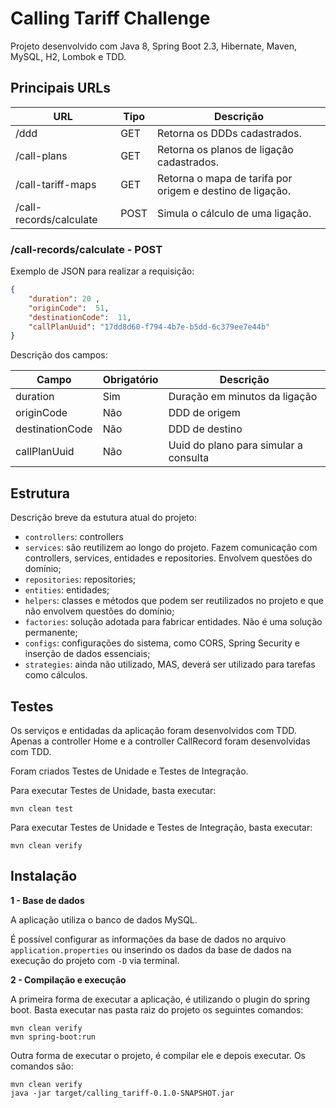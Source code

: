 # Calling Tariff Challenge

Projeto desenvolvido com Java 8, Spring Boot 2.3, Hibernate, Maven, MySQL, H2, Lombok e TDD.

## Principais URLs

| URL  | Tipo |  Descrição |
| ---- | ---- |---- |
| /ddd  | GET  | Retorna os DDDs cadastrados.
| /call-plans  | GET  | Retorna os planos de ligação cadastrados.
| /call-tariff-maps  | GET  | Retorna o mapa de tarifa por origem e destino de ligação.
| /call-records/calculate | POST  | Simula o cálculo de uma ligação.

### /call-records/calculate - POST

Exemplo de JSON para realizar a requisição:

```json
{
    "duration": 20 ,
    "originCode":  51,
    "destinationCode":  11,
    "callPlanUuid": "17dd8d60-f794-4b7e-b5dd-6c379ee7e44b"
}
```

Descrição dos campos:

| Campo  | Obrigatório |  Descrição |
| ---- | ---- |---- |
| duration  | Sim  | Duração em minutos da ligação
| originCode  | Não  | DDD de origem
| destinationCode  | Não  | DDD de destino
| callPlanUuid  | Não  | Uuid do plano para simular a consulta

## Estrutura

Descrição breve da estutura atual do projeto:

- `controllers`: controllers
- `services`: são reutilizem ao longo do projeto. Fazem comunicação com controllers, services, entidades e repositories. Envolvem questões do domínio;
- `repositories`: repositories;
- `entities`: entidades;
- `helpers`: classes e métodos que podem ser reutilizados no projeto e que não envolvem questões do domínio;
- `factories`: solução adotada para fabricar entidades. Não é uma solução permanente;
- `configs`: configurações do sistema, como CORS, Spring Security e inserção de dados essenciais;
- `strategies`: ainda não utilizado, MAS, deverá ser utilizado para tarefas como cálculos.

## Testes

Os serviços e entidadas da aplicação foram desenvolvidos com TDD. Apenas a controller Home e a controller CallRecord foram desenvolvidas com TDD.

Foram criados Testes de Unidade e Testes de Integração.

Para executar Testes de Unidade, basta executar:

```shell script
mvn clean test
```

Para executar Testes de Unidade e Testes de Integração, basta executar:

```shell script
mvn clean verify
```

## Instalação

**1 - Base de dados**

A aplicação utiliza o banco de dados MySQL.

É possível configurar as informações da base de dados no arquivo `application.properties` ou inserindo os dados da base de dados na execução do projeto com `-D` via terminal.

**2 - Compilação e execução**

A primeira forma de executar a aplicação, é utilizando o plugin do spring boot. Basta executar nas pasta raiz do projeto os seguintes comandos:

```shell script
mvn clean verify
mvn spring-boot:run
```

Outra forma de executar o projeto, é compilar ele e depois executar. Os comandos são:
```shell script
mvn clean verify
java -jar target/calling_tariff-0.1.0-SNAPSHOT.jar
```
